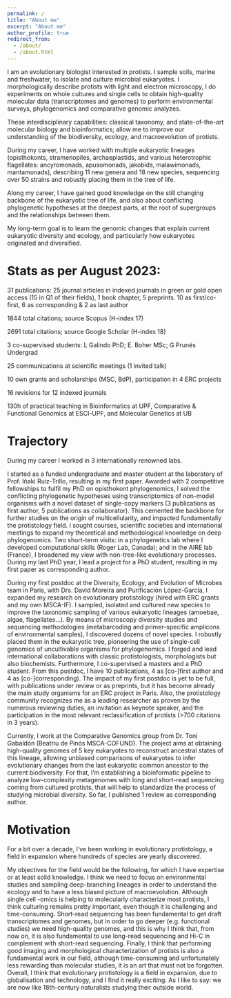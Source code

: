 ```yaml
---
permalink: /
title: "About me"
excerpt: "About me"
author_profile: true
redirect_from: 
  - /about/
  - /about.html
---
```


I am an evolutionary biologist interested in protists. I sample soils, marine and freshwater, to isolate and culture microbial eukaryotes. I morphologically describe protists with light and electron microscopy, I do experiments on whole cultures and single cells to obtain high-quality molecular data (transcriptomes and genomes) to perform environmental surveys, phylogenomics and comparative genomic analyzes.

These interdisciplinary capabilities: classical taxonomy, and state-of-the-art molecular biology and bioinformatics; allow me to improve our understanding of the biodiversity, ecology, and macroevolution of protists.

During my career, I have worked with multiple eukaryotic lineages (opisthokonts, stramenopiles, archaeplastids, and various heterotrophic flagellates: ancyromonads, apusomonads, jakobids, malawimonads, mantamonads), describing 11 new genera and 18 new species, sequencing over 50 strains and robustly placing them in the tree of life.

Along my career, I have gained good knowledge on the still changing backbone of the eukaryotic tree of life, and also about conflicting phylogenetic hypotheses at the deepest parts, at the root of supergroups and the relationships between them.

My long-term goal is to learn the genomic changes that explain current eukaryotic diversity and ecology, and particularly how eukaryotes originated and diversified.

Stats as per August 2023:
======
31 publications: 25 journal articles in indexed journals in green or gold open access (15 in Q1 of their fields), 1 book chapter, 5 preprints. 10 as first/co-first, 6 as corresponding & 2 as last author

1844 total citations; source Scopus (H-index 17)

2691 total citations; source Google Scholar (H-index 18)

3 co-supervised students: L Galindo PhD; E. Boher MSc; G Prunés Undergrad

25 communications at scientific meetings (1 invited talk)

10 own grants and scholarships (MSC, BdP), participation in 4 ERC projects

16 revisions for 12 indexed journals

130h of practical teaching in Bioinformatics at UPF, Comparative & Functional Genomics  at ESCI-UPF, and Molecular Genetics at UB

Trajectory
======
During my career I worked in 3 internationally renowned labs.

I started as a funded undergraduate and master student at the laboratory of Prof. Iñaki Ruiz-Trillo, resulting in my first paper. Awarded with 2 competitive fellowships to fulfil my PhD on opisthokont phylogenomics, I solved the conflicting phylogenetic hypotheses using transcriptomics of non-model organisms with a novel dataset of single-copy markers (3 publications as first author, 5 publications as collaborator). This cemented the backbone for further studies on the origin of multicellularity, and impacted fundamentally the protistology field. I sought courses, scientific societies and international meetings to expand my theoretical and methodological knowledge on deep phylogenomics. Two short-term visits: in a phylogenetics lab where I developed computational skills (Roger Lab, Canada); and in the AIRE lab (France), I broadened my view with non-tree-like evolutionary processes. During my last PhD year, I lead a project for a PhD student, resulting in my first paper as corresponding author.

During my first postdoc at the Diversity, Ecology, and Evolution of Microbes team in Paris, with Drs. David Moreira and Purificación López-García, I expanded my research on evolutionary protistology (hired with ERC grants and my own MSCA-IF). I sampled, isolated and cultured new species to improve the taxonomic sampling of various eukaryotic lineages (amoebae, algae, flagellates…). By means of microscopy diversity studies and sequencing methodologies (metabarcoding and primer-specific amplicons of environmental samples), I discovered dozens of novel species. I robustly placed them in the eukaryotic tree, pioneering the use of single-cell genomics of uncultivable organisms for phylogenomics. I forged and lead international collaborations with classic protistologists, morphologists but also biochemists. Furthermore, I co-supervised a masters and a PhD student. From this postdoc, I have 10 publications, 4 as [co-]first author and 4 as [co-]corresponding). The impact of my first postdoc is yet to be full, with publications under review or as preprints, but it has become already the main study organisms for an ERC project in Paris. Also, the protistology community recognizes me as a leading researcher as proven by the numerous reviewing duties, an invitation as keynote speaker, and the participation in the most relevant reclassification of protists (>700 citations in 3 years).

Currently, I work at the Comparative Genomics group from Dr. Toni Gabaldón (Beatriu de Pinós MSCA-COFUND). The project aims at obtaining high-quality genomes of 5 key eukaryotes to reconstruct ancestral states of this lineage, allowing unbiased comparisons of eukaryotes to infer evolutionary changes from the last eukaryotic common ancestor to the current biodiversity. For that, I’m establishing a bioinformatic pipeline to analyze low-complexity metagenomes with long and short-read sequencing coming from cultured protists, that will help to standardize the process of studying microbial diversity. So far, I published 1 review as corresponding author.

Motivation
======
For a bit over a decade, I’ve been working in evolutionary protistology, a field in expansion where hundreds of species are yearly discovered.

My objectives for the field would be the following, for which I have expertise or at least solid knowledge. I think we need to focus on environmental studies and sampling deep-branching lineages in order to understand the ecology and to have a less biased picture of macroevolution. Although single cell -omics is helping to molecularly characterize most protists, I think culturing remains pretty important, even though it is challenging and time-consuming. Short-read sequencing has been fundamental to get draft transcriptomes and genomes, but in order to go deeper (e.g. functional studies) we need high-quality genomes, and this is why I think that, from now on, it is also fundamental to use long-read sequencing and Hi-C in complement with short-read sequencing. Finally, I think that performing good imaging and morphological characterization of protists is also a fundamental work in our field, although time-consuming and unfortunately less rewarding than molecular studies, it is an art that must not be forgotten. Overall, I think that evolutionary protistology is a field in expansion, due to globalisation and technology, and I find it really exciting. As I like to say: we are now like 18th-century naturalists studying their outside world.
